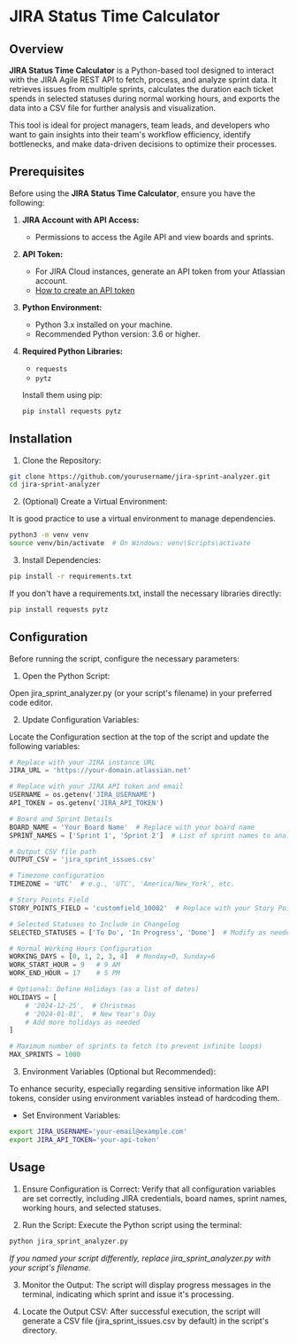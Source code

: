 # JIRA Status Time Calculator

## Overview

**JIRA Status Time Calculator** is a Python-based tool designed to interact with the JIRA Agile REST API to fetch, process, and analyze sprint data. It retrieves issues from multiple sprints, calculates the duration each ticket spends in selected statuses during normal working hours, and exports the data into a CSV file for further analysis and visualization.

This tool is ideal for project managers, team leads, and developers who want to gain insights into their team's workflow efficiency, identify bottlenecks, and make data-driven decisions to optimize their processes.

## Prerequisites

Before using the **JIRA Status Time Calculator**, ensure you have the following:

1. **JIRA Account with API Access:**
   - Permissions to access the Agile API and view boards and sprints.
2. **API Token:**
   - For JIRA Cloud instances, generate an API token from your Atlassian account.
   - [How to create an API token](https://confluence.atlassian.com/cloud/api-tokens-938839638.html)
3. **Python Environment:**
   - Python 3.x installed on your machine.
   - Recommended Python version: 3.6 or higher.
4. **Required Python Libraries:**
   - `requests`
   - `pytz`
   
   Install them using pip:
   
   ```bash
   pip install requests pytz

## Installation

1. Clone the Repository:

```bash
git clone https://github.com/yourusername/jira-sprint-analyzer.git
cd jira-sprint-analyzer
```

2. (Optional) Create a Virtual Environment:

It is good practice to use a virtual environment to manage dependencies.

```bash
python3 -m venv venv
source venv/bin/activate  # On Windows: venv\Scripts\activate
```

3. Install Dependencies:

```bash
pip install -r requirements.txt
```

If you don't have a requirements.txt, install the necessary libraries directly:

```bash
pip install requests pytz
```

## Configuration

Before running the script, configure the necessary parameters:

1. Open the Python Script:

Open jira_sprint_analyzer.py (or your script's filename) in your preferred code editor.

2. Update Configuration Variables:

Locate the Configuration section at the top of the script and update the following variables:

```python
# Replace with your JIRA instance URL
JIRA_URL = 'https://your-domain.atlassian.net'

# Replace with your JIRA API token and email
USERNAME = os.getenv('JIRA_USERNAME')
API_TOKEN = os.getenv('JIRA_API_TOKEN')

# Board and Sprint Details
BOARD_NAME = 'Your Board Name'  # Replace with your board name
SPRINT_NAMES = ['Sprint 1', 'Sprint 2']  # List of sprint names to analyze

# Output CSV file path
OUTPUT_CSV = 'jira_sprint_issues.csv'

# Timezone configuration
TIMEZONE = 'UTC'  # e.g., 'UTC', 'America/New_York', etc.

# Story Points Field
STORY_POINTS_FIELD = 'customfield_10002'  # Replace with your Story Points field ID or name

# Selected Statuses to Include in Changelog
SELECTED_STATUSES = ['To Do', 'In Progress', 'Done']  # Modify as needed

# Normal Working Hours Configuration
WORKING_DAYS = [0, 1, 2, 3, 4]  # Monday=0, Sunday=6
WORK_START_HOUR = 9   # 9 AM
WORK_END_HOUR = 17    # 5 PM

# Optional: Define Holidays (as a list of dates)
HOLIDAYS = [
    # '2024-12-25',  # Christmas
    # '2024-01-01',  # New Year's Day
    # Add more holidays as needed
]

# Maximum number of sprints to fetch (to prevent infinite loops)
MAX_SPRINTS = 1000
```

3. Environment Variables (Optional but Recommended):

To enhance security, especially regarding sensitive information like API tokens, consider using environment variables instead of hardcoding them.

- Set Environment Variables:

```bash
export JIRA_USERNAME='your-email@example.com'
export JIRA_API_TOKEN='your-api-token'
```

## Usage

1. Ensure Configuration is Correct:
   Verify that all configuration variables are set correctly, including JIRA credentials, board names, sprint names, working hours, and selected statuses.

2. Run the Script:
   Execute the Python script using the terminal:

```bash
python jira_sprint_analyzer.py
```
_If you named your script differently, replace jira_sprint_analyzer.py with your script's filename._

3. Monitor the Output:
   The script will display progress messages in the terminal, indicating which sprint and issue it's processing.

4. Locate the Output CSV:
   After successful execution, the script will generate a CSV file (jira_sprint_issues.csv by default) in the script's directory.
   

